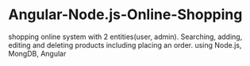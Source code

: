 # Angular-Node.js-Online-Shopping
shopping online system with 2 entities(user, admin).
Searching, adding, editing and deleting products including placing an order. using Node.js, MongDB, Angular
